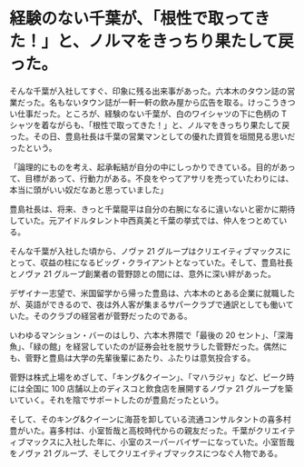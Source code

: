 # 経験のない千葉が、「根性で取ってきた！」と、ノルマをきっちり果たして戻った。

そんな千葉が入社してすぐ、印象に残る出来事があった。六本木のタウン誌の営業だった。名もないタウン誌が一軒一軒の飲み屋から広告を取る。けっこうきつい仕事だった。ところが、経験のない千葉が、白のワイシャツの下に色柄の T シャツを着ながらも、「根性で取ってきた！」と、ノルマをきっちり果たして戻った。その日、豊島社長は千葉の営業マンとしての優れた資質を垣間見る思いだったという。

「論理的にものを考え、起承転結が自分の中にしっかりできている。目的があって、目標があって、行動力がある。不良をやってアサリを売っていたわりには、本当に頭がいい奴だなあと思っていました」

豊島社長は、将来、きっと千葉龍平は自分の右腕になるに違いないと密かに期待していた。元アイドルタレント中西真美と千葉の挙式では、仲人をつとめている。

そんな千葉が入社した頃から、ノヴァ 21 グループはクリエイティブマックスにとって、収益の柱になるビッグ・クライアントとなっていた。そして、豊島社長とノヴァ 21 グループ創業者の菅野諒との間には、意外に深い絆があった。

デザイナー志望で、米国留学から帰った豊島は、六本木のとある企業に就職したが、英語ができるので、夜は外人客が集まるサパークラブで通訳としても働いていた。そのクラブの経営者が菅野だったのである。

いわゆるマンション・バーのはしり、六本木界隈で「最後の 20 セント」、「深海魚」、「緑の館」を経営していたのが証券会社を脱サラした菅野だった。偶然にも、菅野と豊島は大学の先輩後輩にあたり、ふたりは意気投合する。

菅野は株式上場をめざして、「キング&クイーン」、「マハラジャ」など、ピーク時には全国に 100 店舗以上のディスコと飲食店を展開するノヴァ 21 グループを築いていく。それを陰でサポートしたのが豊島だったという。

そして、そのキング&クイーンに海苔を卸している流通コンサルタントの喜多村豊がいた。喜多村は、小室哲哉と高校時代からの親友だった。千葉がクリエイティブマックスに入社した年に、小室のスーパーバイザーになっていた。小室哲哉をノヴァ 21 グループ、そしてクリエイティブマックスにつなぐ人物である。
